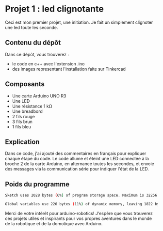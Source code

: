 # Projet 1 : led clignotante
Ceci est mon premier projet, une initiation. Je fait un simplement clignoter une led toute les seconde.


## Contenu du dépôt
Dans ce dépôt, vous trouverez :

- le code en c++ avec l'extension .ino
- des images representant l'installation faite sur Tinkercad

## Composants
- Une carte Arduino UNO R3
- Une LED
- Une résistance 1 kΩ
- Une breadbord
- 2 fils rouge
- 3 fils brun
- 1 fils bleu

## Explication 
Dans ce code, j'ai ajouté des commentaires en français pour expliquer chaque étape du code. Le code allume et éteint une LED connectée à la broche 2 de la carte Arduino, en alternance toutes les secondes, et envoie des messages via la communication série pour indiquer l'état de la LED.

## Poids du programme
```sh
Sketch uses 2028 bytes (6%) of program storage space. Maximum is 32256 bytes.

Global variables use 226 bytes (11%) of dynamic memory, leaving 1822 bytes for local variables. Maximum is 2048 bytes.
```


Merci de votre intérêt pour arduino-robotics! J'espère que vous trouverez ces projets utiles et inspirants pour vos propres aventures dans le monde de la robotique et de la domotique avec Arduino.